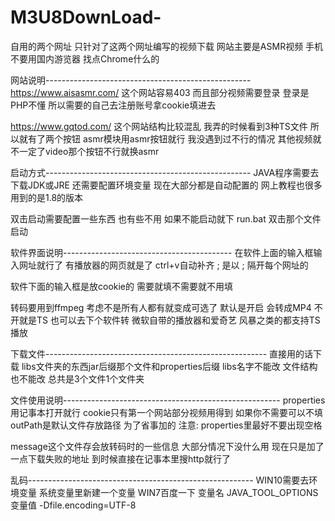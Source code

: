 # M3U8DownLoad-
自用的两个网址 只针对了这两个网址编写的视频下载 网站主要是ASMR视频 手机不要用国内游览器 找点Chrome什么的

网站说明---------------------------------------------------
https://www.aisasmr.com/ 这个网站容易403 而且部分视频需要登录 登录是PHP不懂 所以需要的自己去注册账号拿cookie填进去 

https://www.gqtod.com/ 这个网站结构比较混乱 我弄的时候看到3种TS文件 所以就有了两个按钮 asmr模块用asmr按钮就行 我没遇到过不行的情况 其他视频就不一定了video那个按钮不行就换asmr

启动方式---------------------------------------------------
JAVA程序需要去下载JDK或JRE 还需要配置环境变量 现在大部分都是自动配置的 网上教程也很多 用到的是1.8的版本

双击启动需要配置一些东西 也有些不用 如果不能启动就下 run.bat 双击那个文件启动

软件界面说明------------------------------------------
在软件上面的输入框输入网址就行了 有播放器的网页就是了 ctrl+v自动补齐 ;  是以 ; 隔开每个网址的 

软件下面的输入框是放cookie的 需要就填不需要就不用填

转码要用到ffmpeg 考虑不是所有人都有就变成可选了 默认是开启  会转成MP4 不开就是TS 也可以去下个软件转 微软自带的播放器和爱奇艺 风暴之类的都支持TS播放

下载文件-------------------------------------------------------
直接用的话下载 libs文件夹的东西jar后缀那个文件和properties后缀  libs名字不能改  文件结构也不能改 总共是3个文件1个文件夹

文件使用说明------------------------------------------------------
properties用记事本打开就行 cookie只有第一个网站部分视频用得到 如果你不需要可以不填 outPath是默认文件存放路径 为了省事加的 
注意: properties里最好不要出现空格

message这个文件存会放转码时的一些信息 大部分情况下没什么用 现在只是加了一点下载失败的地址 到时候直接在记事本里搜http就行了  

乱码--------------------------------------------------------
WIN10需要去环境变量 系统变量里新建一个变量   WIN7百度一下
变量名 JAVA_TOOL_OPTIONS
变量值 -Dfile.encoding=UTF-8

